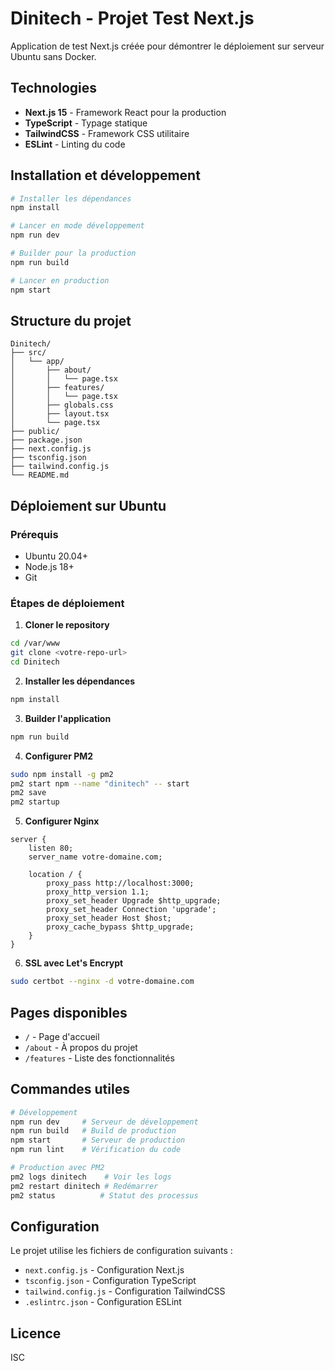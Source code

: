 # Dinitech - Projet Test Next.js

Application de test Next.js créée pour démontrer le déploiement sur serveur Ubuntu sans Docker.

## Technologies

- **Next.js 15** - Framework React pour la production
- **TypeScript** - Typage statique
- **TailwindCSS** - Framework CSS utilitaire
- **ESLint** - Linting du code

## Installation et développement

```bash
# Installer les dépendances
npm install

# Lancer en mode développement
npm run dev

# Builder pour la production
npm run build

# Lancer en production
npm start
```

## Structure du projet

```
Dinitech/
├── src/
│   └── app/
│       ├── about/
│       │   └── page.tsx
│       ├── features/
│       │   └── page.tsx
│       ├── globals.css
│       ├── layout.tsx
│       └── page.tsx
├── public/
├── package.json
├── next.config.js
├── tsconfig.json
├── tailwind.config.js
└── README.md
```

## Déploiement sur Ubuntu

### Prérequis
- Ubuntu 20.04+
- Node.js 18+
- Git

### Étapes de déploiement

1. **Cloner le repository**
```bash
cd /var/www
git clone <votre-repo-url>
cd Dinitech
```

2. **Installer les dépendances**
```bash
npm install
```

3. **Builder l'application**
```bash
npm run build
```

4. **Configurer PM2**
```bash
sudo npm install -g pm2
pm2 start npm --name "dinitech" -- start
pm2 save
pm2 startup
```

5. **Configurer Nginx**
```nginx
server {
    listen 80;
    server_name votre-domaine.com;

    location / {
        proxy_pass http://localhost:3000;
        proxy_http_version 1.1;
        proxy_set_header Upgrade $http_upgrade;
        proxy_set_header Connection 'upgrade';
        proxy_set_header Host $host;
        proxy_cache_bypass $http_upgrade;
    }
}
```

6. **SSL avec Let's Encrypt**
```bash
sudo certbot --nginx -d votre-domaine.com
```

## Pages disponibles

- `/` - Page d'accueil
- `/about` - À propos du projet
- `/features` - Liste des fonctionnalités

## Commandes utiles

```bash
# Développement
npm run dev     # Serveur de développement
npm run build   # Build de production
npm start       # Serveur de production
npm run lint    # Vérification du code

# Production avec PM2
pm2 logs dinitech    # Voir les logs
pm2 restart dinitech # Redémarrer
pm2 status          # Statut des processus
```

## Configuration

Le projet utilise les fichiers de configuration suivants :
- `next.config.js` - Configuration Next.js
- `tsconfig.json` - Configuration TypeScript
- `tailwind.config.js` - Configuration TailwindCSS
- `.eslintrc.json` - Configuration ESLint

## Licence

ISC
